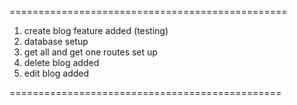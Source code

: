 

================================================

1. create blog feature added (testing)
2. database setup
3. get all and get one routes set up
4. delete blog added
5. edit blog added

===============================================

